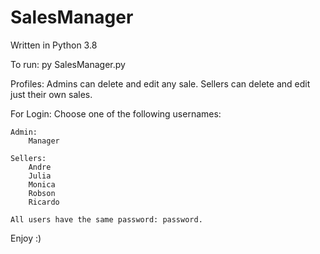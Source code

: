 # SalesManager

Written in Python 3.8

To run: py SalesManager.py

Profiles:
Admins can delete and edit any sale.
Sellers can delete and edit just their own sales.

For Login:
Choose one of the following usernames:

    Admin:
        Manager

    Sellers:
        Andre   
        Julia   
        Monica  
        Robson  
        Ricardo 

    All users have the same password: password.


Enjoy :)